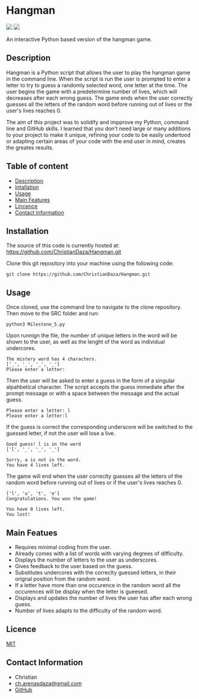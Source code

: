 # Hangman
![](https://img.shields.io/badge/platforms%20-macOS--64%20%7C%20win--64-lightgrey) ![](https://img.shields.io/badge/version-1.0.0-blue)

An interactive Python based version of the hangman game.   

## Description

Hangman is a Python script that allows the user to play the hangman game in the command line. When the script is run the user is prompted to enter a letter to try to guess a randomly selected word, one letter at the time. The user begins the game with a predetermine number of lives, which will decreases after each wrong guess. The game ends when the user correctly guesses all the letters of the random word before running out of lives or the user's lives reaches 0. 

The aim of this project was to solidify and impprove my Python, command line and GitHub skills. I learned that you don't need large or many additions to your project to make it unique, refining your code to be easily undertood or adapting certain areas of your code with the end user in mind, creates the greates results.


## Table of content

- [Description](#Description)
- [Intallation](#Intallation)
- [Usage](#Usage)
- [Main Features](#Main_Features)
- [Lincence](#Licence)
- [Contact Information](#Contact_information)


## Installation

 The source of this code is currently hosted at: https://github.com/ChristianDaza/Hangman.git

Clone this git repository into your machine using the following code:
```
git clone https://github.com/ChristianDaza/Hangman.git
```


## Usage

Once cloned, use the command line to navigate to the clone repository. Then move to the SRC folder and run:
```
python3 Milestone_5.py
```
Upon runnign the file, the number of unique letters in the word will be shown to the user, as well as the lenght of the word  as individual undercores. 
```
The mistery word has 4 characters.
['_', '_', '_', '_']
Please enter a letter: 
```
Then the user will be asked to enter a guess in the form of a singular alpahbetical character. The script accepts the guess immediate after the prompt message or with a space between the message and the actual guess.
```
Please enter a letter: l
Please enter a letter:l 

```
If the guess is correct the corresponding underscore will be switched to the guessed letter, if not the user will lose a live. 
```
Good guess! l is in the word
['l', '_', '_', '_']

Sorry, a is not in the word.
You have 4 lives left.
```
The game will end when the user correclty guesses all the letters of the random word before running out of lives or if the user's lives reaches 0.
```
['l', 'u', 't', 'e']
Congratulations. You won the game!

You have 0 lives left.
You lost!
```

## Main Featues

- Requires minimal coding from the user.
- Already comes with a list of words with varying degrees of difficulty.
- Displays the number of letters to the user as underscores.
- Gives feedback to the user based on the guess.
- Substitutes undercores with the correclty guessed letters, in their orignal position from the random word.
- If a letter have more than one occurence in the random word all the occurences will be display when the letter is gueesed.
- Displays and updates the number of lives the user has after each wrong guess.
- Number of lives adapts to the difficulty of the random word.
    

## Licence
[MIT](https://github.com/ChristianDaza/Hangman/blob/main/LICENSE)

## Contact Information
- Christian
- ch.arenasdaza@gmail.com
- [GitHub](https://github.com/ChristianDaza)

